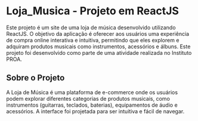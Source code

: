 # Loja_Musica - Projeto em ReactJS
Este projeto é um site de uma loja de música desenvolvido utilizando ReactJS. O objetivo da aplicação é oferecer aos usuários uma experiência de compra online interativa e intuitiva, permitindo que eles explorem e adquiram produtos musicais como instrumentos, acessórios e álbuns. Este projeto foi desenvolvido como parte de uma atividade realizada no Instituto PROA.

## Sobre o Projeto
A Loja de Música é uma plataforma de e-commerce onde os usuários podem explorar diferentes categorias de produtos musicais, como instrumentos (guitarras, teclados, baterias), equipamentos de áudio e acessórios. A interface foi projetada para ser intuitiva e fácil de navegar.
